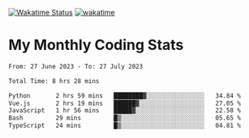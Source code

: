[![Wakatime Status](https://github.com/noopurphalak/noopurphalak/workflows/wakatime-status-update/badge.svg)](https://github.com/noopurphalak/noopurphalak/actions/workflows/main.yml)
[![wakatime](https://wakatime.com/badge/user/80ace140-ef40-4fdd-b8ed-f3be3d2e1aea.svg)](https://wakatime.com/@80ace140-ef40-4fdd-b8ed-f3be3d2e1aea)

# My Monthly Coding Stats

<!--START_SECTION:waka-->

```txt
From: 27 June 2023 - To: 27 July 2023

Total Time: 8 hrs 28 mins

Python       2 hrs 59 mins   ████████▓░░░░░░░░░░░░░░░░   34.84 %
Vue.js       2 hrs 19 mins   ██████▓░░░░░░░░░░░░░░░░░░   27.05 %
JavaScript   1 hr 56 mins    █████▓░░░░░░░░░░░░░░░░░░░   22.58 %
Bash         29 mins         █▒░░░░░░░░░░░░░░░░░░░░░░░   05.65 %
TypeScript   24 mins         █▒░░░░░░░░░░░░░░░░░░░░░░░   04.81 %
```

<!--END_SECTION:waka-->
